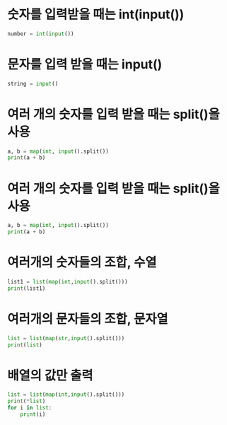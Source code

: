 # 숫자를 입력받을 때는 int(input())
```python
number = int(input())
```
# 문자를 입력 받을 때는 input()
```python
string = input()
```

# 여러 개의 숫자를 입력 받을 때는 split()을 사용
```python
a, b = map(int, input().split())
print(a + b)
```

# 여러 개의 숫자를 입력 받을 때는 split()을 사용
```python
a, b = map(int, input().split())
print(a + b)
```

# 여러개의 숫자들의 조합, 수열
```python
list1 = list(map(int,input().split()))
print(list1)
```

# 여러개의 문자들의 조합, 문자열
```python
list = list(map(str,input().split()))
print(list)
```

# 배열의 값만 출력
```python
list = list(map(int,input().split()))
print(*list)
for i in list:
    print(i)
```